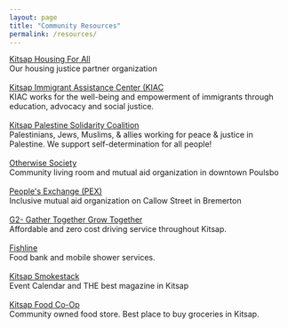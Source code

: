 ```yaml
---
layout: page
title: "Community Resources"
permalink: /resources/
---
```

[Kitsap Housing For All](https://https://kitsaphousing4all.org/)<br>
Our housing justice partner organization <br>
<br>
[Kitsap Immigrant Assistance Center (KIAC](https://kitsapiac.org/)<br>
KIAC works for the well-being and empowerment of immigrants through education, advocacy and social justice. <br>
<br>
[Kitsap Palestine Solidarity Coalition](https://linktr.ee/kitsap_psc)<br>
Palestinians, Jews, Muslims, & allies working for peace & justice in Palestine. We support self-determination for all people!<br>
<br>
[Otherwise Society](https://otherwisesociety.org)<br>
Community living room and mutual aid organization in downtown Poulsbo<br>
<br>
[People's Exchange (PEX)](https://www.facebook.com/profile.php?id=61557984667553#)<br>
Inclusive mutual aid organization on Callow Street in Bremerton<br>
<br>
[G2- Gather Together Grow Together](https://www.gathertogrow.org/)<br>
Affordable and zero cost driving service throughout Kitsap.<br>
<br>
[Fishline](https://fishlinehelps.org/) <br>
Food bank and mobile shower services.<br>
<br>
[Kitsap Smokestack](https://kitsapsmokestack.org/) <br>
Event Calendar and THE best magazine in Kitsap <br>
<br>
[Kitsap Food Co-Op](https://kitsapfood.coop/co-op/)<br>
Community owned food store. Best place to buy groceries in Kitsap.<br>
